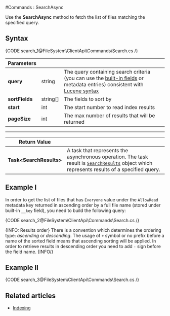#Commands : SearchAsync

Use the **SearchAsync** method to fetch the list of files matching the specified query.

## Syntax

{CODE search_1@FileSystem\ClientApi\Commands\Search.cs /}

| Parameters | | |
| ------------- | ------------- | ----- |
| **query** | string | The query containing search criteria (you can use the [built-in fields](../../../../indexing) or metadata entries) consistent with [Lucene syntax](http://lucene.apache.org/core/old_versioned_docs/versions/3_0_0/queryparsersyntax.html) |
| **sortFields** | string[] | The fields to sort by |
| **start** | int | The start number to read index results |
| **pageSize** | int | The max number of results that will be returned |

<hr />

| Return Value | |
| ------------- | ------------- |
| **Task&lt;SearchResults&gt;** | A task that represents the asynchronous operation. The task result is [`SearchResults`](../../../../../glossary/search-results) object which represents results of a specified query. |

## Example I

In order to get the list of files that has `Everyone` value under the `AllowRead` metadata key returned in ascending order by a full file name (stored under built-in `__key` field), you need to build the following query:

{CODE search_2@FileSystem\ClientApi\Commands\Search.cs /}

{INFO: Results order}
There is a convention which determines the ordering type: *ascending* or *descending*.
The usage of `+` symbol or no prefix before a name of the sorted field means that ascending sorting will be applied. In order to retrieve results in descending order you need to add `-` sign before the field name.
{INFO/}

## Example II

{CODE search_3@FileSystem\ClientApi\Commands\Search.cs /}

## Related articles

- [Indexing](../../../../indexing)